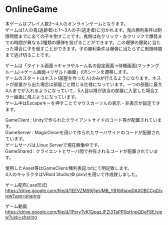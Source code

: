 # OnlineGame
本ゲームはプレイ人数2〜4人のオンラインゲームとなります。  
ゲームは1人の鬼(追跡者)と1〜3人の子(逃走者)に分かれます。鬼の勝利条件は制限時間までに全ての子を倒すことです。鬼側は右クリック・左クリックで爆発までの時間が異なる2種類の爆弾を投げることができます。この爆弾の爆発に当たった場合に子を倒すことができます。子の勝利条件は爆弾に当たらずに制限時間まで逃げ切ることです。  



ゲームは「タイトル画面->キャラやルーム名の設定画面->待機画面(マッチングルーム)->ゲーム画面->リザルト画面」の5シーンを遷移します。  
ゲームのスタートはホスト(部屋を作った人)のみが行えるようになります。ホストが部屋から出た場合は部屋ごと閉じる仕様になっています。一つの部屋に最大4人までが入れるようになっていて、5人目以降が該当の部屋に入室した場合エラー画面に飛ぶようになっています。  
ゲーム中はEscapeキーを押すことでマウスカーソルの表示・非表示が設定できます。  


GameClient : Unityで作られたクライアントサイドのコード等が配置されています。  
GameServer : MagicOnionを用いて作られたサーバサイドのコードが配置されています。  
ゲームサーバは,Linux Serverで現在稼働中です。  
GameShared : クライエントとサーバ間で共有されるコードが配置されています。  
  
使用したAsset等はGameClient/権利表記.txtにて明記致します。  
4人のキャラクタはVRoid Studio(© pixiv)を用いて作成致しました。  
  
ゲーム配布(.exe形式)  
https://drive.google.com/file/d/1EEVZMS6j5pUMB_YB16ifppqDA0OBCCgD/view?usp=sharing


ゲーム動画  
https://drive.google.com/file/d/1PsryTyK1QpazJFZi3TaPP0pHnpQDeF8E/view?usp=sharing

